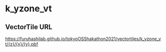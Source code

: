 # k_yzone_vt

## VectorTile URL
https://furuhashilab.github.io/tokyoOSShakathon2021/vectortiles/k_yzone_vt/{z}/{x}/{y}.pbf
